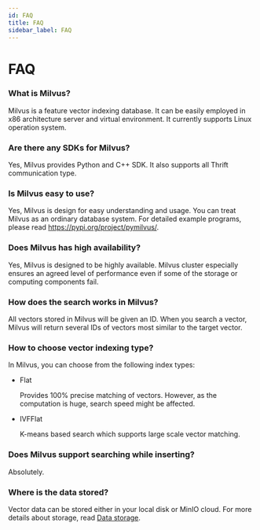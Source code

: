 ```yaml
---
id: FAQ
title: FAQ
sidebar_label: FAQ
---
```


# FAQ

### What is Milvus?

Milvus is a feature vector indexing database. It can be easily employed in x86 architecture server and virtual environment. It currently supports Linux operation system. 
    
### Are there any SDKs for Milvus?

 Yes, Milvus provides Python and C++ SDK. It also supports all Thrift communication type.

### Is Milvus easy to use?

Yes, Milvus is design for easy understanding and usage. You can treat Milvus as an ordinary database system. For detailed example programs, please read https://pypi.org/project/pymilvus/.

### Does Milvus has high availability?

Yes, Milvus is designed to be highly available. Milvus cluster especially ensures an agreed level of performance even if some of the storage or computing components fail. 

### How does the search works in Milvus?

All vectors stored in Milvus will be given an ID. When you search a vector, Milvus will return several IDs of vectors most similar to the target vector.


### How to choose vector indexing type?

In Milvus, you can choose from the following index types:

- Flat

  Provides 100% precise matching of vectors. However, as the computation is huge, search speed might be affected. 
  
- IVFFlat

  K-means based search which supports large scale vector matching.


### Does Milvus support searching while inserting?

Absolutely. 

### Where is the data stored?

Vector data can be stored either in your local disk or MinIO cloud. For more details about storage, read [Data storage](../userguide/data_storage.md).